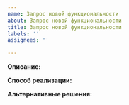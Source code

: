```yaml
---
name: Запрос новой функциональности
about: Запрос новой функциональности
title: Запрос новой функциональности
labels: ''
assignees: ''

---
```


**Описание:**


**Способ реализации:**


**Альтернативные решения:**
